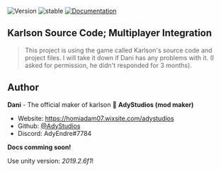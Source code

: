 ![Version](https://img.shields.io/badge/alpha-0.1.0-blue.svg?cacheSeconds=2592000)
![stable](https://img.shields.io/badge/alpha-red.svg?cacheSeconds=2592000)
[![Documentation](https://img.shields.io/badge/documentation-In_Progress-yellow.svg)](https://example.org)

## Karlson Source Code; Multiplayer Integration
>This project is using the game called Karlson's source code and project files.
>I will take it down if Dani has any problems with it. (I asked for permission, he didn't responded for 3 months).

## Author
**Dani** - The official maker of karlson
👤 **AdyStudios (mod maker)**
* Website: https://homiadam07.wixsite.com/adystudios
* Github: [@AdyStudios](https://github.com/AdyStudios)
* Discord: AdyEndre#7784

**Docs comming soon!**

Use unity version: *2019.2.6f1*!
